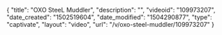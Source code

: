 {
    "title": "OXO SteeL Muddler",
    "description": "",
    "videoid": "109973207",
    "date_created": "1502519604",
    "date_modified": "1504290877",
    "type": "captivate",
    "layout": "video",
    "url": "\/v\/oxo-steel-muddler\/109973207"
}